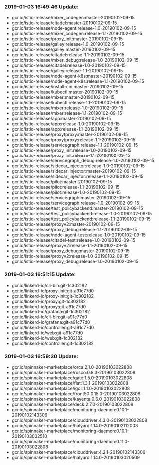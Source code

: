 ### 2019-01-03 16:49:46 Update:

- gcr.io/istio-release/mixer_codegen:master-20190102-09-15
- gcr.io/istio-release/citadel:master-20190102-09-15
- gcr.io/istio-release/node-agent:release-1.0-20190102-09-15
- gcr.io/istio-release/mixer_codegen:release-1.1-20190102-09-15
- gcr.io/istio-release/proxy_init:master-20190102-09-15
- gcr.io/istio-release/galley:release-1.0-20190102-09-15
- gcr.io/istio-release/galley:master-20190102-09-15
- gcr.io/istio-release/citadel:release-1.1-20190102-09-15
- gcr.io/istio-release/mixer_debug:release-1.0-20190102-09-15
- gcr.io/istio-release/citadel:release-1.0-20190102-09-15
- gcr.io/istio-release/galley:release-1.1-20190102-09-15
- gcr.io/istio-release/node-agent-k8s:master-20190102-09-15
- gcr.io/istio-release/node-agent-k8s:release-1.1-20190102-09-15
- gcr.io/istio-release/install-cni:master-20190102-09-15
- gcr.io/istio-release/kubectl:master-20190102-09-15
- gcr.io/istio-release/mixer:master-20190102-09-15
- gcr.io/istio-release/kubectl:release-1.1-20190102-09-15
- gcr.io/istio-release/mixer:release-1.0-20190102-09-15
- gcr.io/istio-release/mixer:release-1.1-20190102-09-15
- gcr.io/istio-release/app:master-20190102-09-15
- gcr.io/istio-release/app:release-1.0-20190102-09-15
- gcr.io/istio-release/app:release-1.1-20190102-09-15
- gcr.io/istio-release/proxytproxy:master-20190102-09-15
- gcr.io/istio-release/proxytproxy:release-1.1-20190102-09-15
- gcr.io/istio-release/servicegraph:release-1.1-20190102-09-15
- gcr.io/istio-release/proxy_init:release-1.0-20190102-09-15
- gcr.io/istio-release/proxy_init:release-1.1-20190102-09-15
- gcr.io/istio-release/servicegraph_debug:release-1.0-20190102-09-15
- gcr.io/istio-release/sidecar_injector:release-1.0-20190102-09-15
- gcr.io/istio-release/sidecar_injector:master-20190102-09-15
- gcr.io/istio-release/sidecar_injector:release-1.1-20190102-09-15
- gcr.io/istio-release/pilot:master-20190102-09-15
- gcr.io/istio-release/pilot:release-1.1-20190102-09-15
- gcr.io/istio-release/pilot:release-1.0-20190102-09-15
- gcr.io/istio-release/servicegraph:master-20190102-09-15
- gcr.io/istio-release/servicegraph:release-1.0-20190102-09-15
- gcr.io/istio-release/test_policybackend:master-20190102-09-15
- gcr.io/istio-release/test_policybackend:release-1.0-20190102-09-15
- gcr.io/istio-release/test_policybackend:release-1.1-20190102-09-15
- gcr.io/istio-release/proxyv2:master-20190102-09-15
- gcr.io/istio-release/proxy_debug:release-1.1-20190102-09-15
- gcr.io/istio-release/node-agent-test:release-1.0-20190102-09-15
- gcr.io/istio-release/citadel-test:release-1.0-20190102-09-15
- gcr.io/istio-release/proxyv2:release-1.1-20190102-09-15
- gcr.io/istio-release/proxy_debug:master-20190102-09-15
- gcr.io/istio-release/proxyv2:release-1.0-20190102-09-15
- gcr.io/istio-release/proxy_debug:release-1.0-20190102-09-15
### 2019-01-03 16:51:15 Update:

- gcr.io/linkerd-io/cli-bin:git-1c302182
- gcr.io/linkerd-io/proxy-init:git-a91c77d0
- gcr.io/linkerd-io/proxy-init:git-1c302182
- gcr.io/linkerd-io/proxy:git-1c302182
- gcr.io/linkerd-io/proxy:git-a91c77d0
- gcr.io/linkerd-io/grafana:git-1c302182
- gcr.io/linkerd-io/cli-bin:git-a91c77d0
- gcr.io/linkerd-io/grafana:git-a91c77d0
- gcr.io/linkerd-io/controller:git-a91c77d0
- gcr.io/linkerd-io/web:git-a91c77d0
- gcr.io/linkerd-io/web:git-1c302182
- gcr.io/linkerd-io/controller:git-1c302182
### 2019-01-03 16:59:30 Update:

- gcr.io/spinnaker-marketplace/orca:2.1.0-20190103022808
- gcr.io/spinnaker-marketplace/rosco:0.8.3-20190103022808
- gcr.io/spinnaker-marketplace/gate:1.5.0-20190103022808
- gcr.io/spinnaker-marketplace/fiat:1.3.1-20190103022808
- gcr.io/spinnaker-marketplace/igor:1.1.0-20190103022808
- gcr.io/spinnaker-marketplace/front50:0.15.0-20190103022808
- gcr.io/spinnaker-marketplace/kayenta:0.6.0-20190103022808
- gcr.io/spinnaker-marketplace/deck:2.7.0-20190103022808
- gcr.io/spinnaker-marketplace/monitoring-daemon:0.10.1-20190102143306
- gcr.io/spinnaker-marketplace/clouddriver:4.3.0-20190103022808
- gcr.io/spinnaker-marketplace/halyard:1.14.0-20190102112003
- gcr.io/spinnaker-marketplace/monitoring-daemon:0.10.1-20190103032510
- gcr.io/spinnaker-marketplace/monitoring-daemon:0.11.0-20190103022808
- gcr.io/spinnaker-marketplace/clouddriver:4.2.1-20190102143306
- gcr.io/spinnaker-marketplace/halyard:1.14.0-20190103020509
